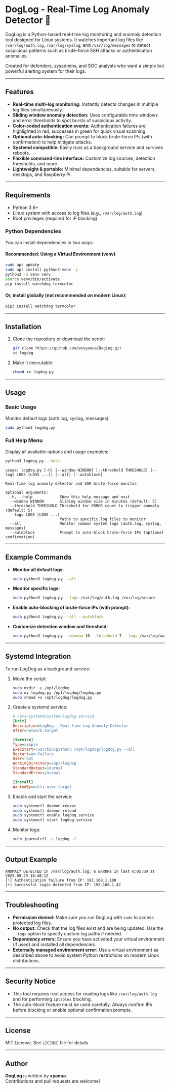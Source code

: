 
# DogLog - Real-Time Log Anomaly Detector 🐾

DogLog is a Python-based real-time log monitoring and anomaly detection tool designed for Linux systems. It watches important log files like `/var/log/auth.log`, `/var/log/syslog`, and `/var/log/messages` to detect suspicious patterns such as brute-force SSH attacks or authentication anomalies.

Created for defenders, sysadmins, and SOC analysts who want a simple but powerful alerting system for their logs.

---

## Features

- **Real-time multi-log monitoring:** Instantly detects changes in multiple log files simultaneously.
- **Sliding window anomaly detection:** Uses configurable time windows and error thresholds to spot bursts of suspicious activity.
- **Color-coded authentication events:** Authentication failures are highlighted in red, successes in green for quick visual scanning.
- **Optional auto-blocking:** Can prompt to block brute-force IPs (with confirmation) to help mitigate attacks.
- **Systemd compatible:** Easily runs as a background service and survives reboots.
- **Flexible command-line interface:** Customize log sources, detection thresholds, and more.
- **Lightweight & portable:** Minimal dependencies, suitable for servers, desktops, and Raspberry Pi.

---

## Requirements

- Python 3.6+
- Linux system with access to log files (e.g., `/var/log/auth.log`)
- Root privileges (required for IP blocking)

### Python Dependencies

You can install dependencies in two ways:

#### Recommended: Using a Virtual Environment (venv)

```bash
sudo apt update
sudo apt install python3-venv -y
python3 -m venv venv
source venv/bin/activate
pip install watchdog termcolor
```

#### Or, install globally (not recommended on modern Linux):

```bash
pip3 install watchdog termcolor
```

---

## Installation

1. Clone the repository or download the script:

    ```bash
    git clone https://github.com/wsxyanua/DogLog.git
    cd logdog
    ```

2. Make it executable:

    ```bash
    chmod +x logdog.py
    ```

---

## Usage

### Basic Usage

Monitor default logs (auth.log, syslog, messages):

```bash
sudo python3 logdog.py
```

### Full Help Menu

Display all available options and usage examples:

```bash
python3 logdog.py --help
```

```text
usage: logdog.py [-h] [--window WINDOW] [--threshold THRESHOLD] [--logs LOGS [LOGS ...]] [--all] [--autoblock]

Real-time log anomaly detector and SSH brute-force monitor.

optional arguments:
  -h, --help            Show this help message and exit
  --window WINDOW       Sliding window size in minutes (default: 5)
  --threshold THRESHOLD Threshold for ERROR count to trigger anomaly (default: 5)
  --logs LOGS [LOGS ...]
                        Paths to specific log files to monitor
  --all                 Monitor common system logs (auth.log, syslog, messages)
  --autoblock           Prompt to auto-block brute-force IPs (optional confirmation)
```

---

## Example Commands

- **Monitor all default logs:**
    ```bash
    sudo python3 logdog.py --all
    ```

- **Monitor specific logs:**
    ```bash
    sudo python3 logdog.py --logs /var/log/auth.log /var/log/secure
    ```

- **Enable auto-blocking of brute-force IPs (with prompt):**
    ```bash
    sudo python3 logdog.py --all --autoblock
    ```

- **Customize detection window and threshold:**
    ```bash
    sudo python3 logdog.py --window 10 --threshold 7 --logs /var/log/auth.log
    ```

---

## Systemd Integration

To run LogDog as a background service:

1. Move the script:

    ```bash
    sudo mkdir -p /opt/logdog
    sudo mv logdog.py /opt/logdog/logdog.py
    sudo chmod +x /opt/logdog/logdog.py
    ```

2. Create a systemd service:

    ```ini
    # /etc/systemd/system/logdog.service
    [Unit]
    Description=LogDog - Real-time Log Anomaly Detector
    After=network.target

    [Service]
    Type=simple
    ExecStart=/usr/bin/python3 /opt/logdog/logdog.py --all
    Restart=on-failure
    User=root
    WorkingDirectory=/opt/logdog
    StandardOutput=journal
    StandardError=journal

    [Install]
    WantedBy=multi-user.target
    ```

3. Enable and start the service:

    ```bash
    sudo systemctl daemon-reexec
    sudo systemctl daemon-reload
    sudo systemctl enable logdog.service
    sudo systemctl start logdog.service
    ```

4. Monitor logs:

    ```bash
    sudo journalctl -u logdog -f
    ```

---

## Output Example

```text
ANOMALY DETECTED in /var/log/auth.log: 6 ERRORs in last 0:05:00 at 2025-05-25 16:40:12
[!] Authentication failure from IP: 192.168.1.100
[+] Successful login detected from IP: 192.168.1.42
```

---

## Troubleshooting

- **Permission denied:** Make sure you run DogLog with `sudo` to access protected log files.
- **No output:** Check that the log files exist and are being updated. Use the `--logs` option to specify custom log paths if needed.
- **Dependency errors:** Ensure you have activated your virtual environment (if used) and installed all dependencies.
- **Externally managed environment error:** Use a virtual environment as described above to avoid system Python restrictions on modern Linux distributions.

---

## Security Notice

- This tool requires root access for reading logs like `/var/log/auth.log` and for performing `iptables` blocking.
- The auto-block feature must be used carefully. Always confirm IPs before blocking or enable optional confirmation prompts.

---

## License

MIT License. See `LICENSE` file for details.

---

## Author

**DogLog** is written by **xyanua**.  
Contributions and pull requests are welcome!
